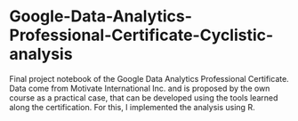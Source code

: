 # Google-Data-Analytics-Professional-Certificate-Cyclistic-analysis
Final project notebook of the Google Data Analytics Professional Certificate.  Data come from Motivate International Inc. and is proposed by the own course as a practical case, that can be developed using the tools learned along the certification. For this, I implemented the analysis using R. 
